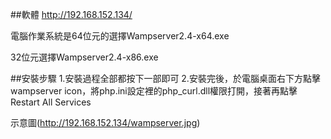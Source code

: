 ##軟體
http://192.168.152.134/

電腦作業系統是64位元的選擇Wampserver2.4-x64.exe

32位元選擇Wampserver2.4-x86.exe

##安裝步驟
1.安裝過程全部都按下一部即可
2.安裝完後，於電腦桌面右下方點擊wampserver icon，將php.ini設定裡的php_curl.dll權限打開，接著再點擊Restart All Services

示意圖(http://192.168.152.134/wampserver.jpg)
